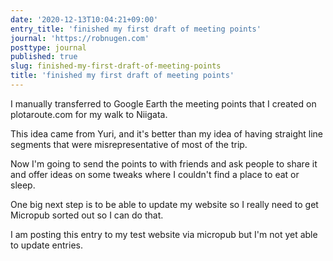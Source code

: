 ```yaml
---
date: '2020-12-13T10:04:21+09:00'
entry_title: 'finished my first draft of meeting points'
journal: 'https://robnugen.com'
posttype: journal
published: true
slug: finished-my-first-draft-of-meeting-points
title: 'finished my first draft of meeting points'
---
```


I manually transferred to Google Earth the meeting points that I created on plotaroute.com for my walk to Niigata.

This idea came from Yuri, and it's better than my idea of having straight line segments that were misrepresentative of most of the trip.

Now I'm going to send the points to with friends and ask people to share it and offer ideas on some tweaks where I couldn't find a place to eat or sleep.

One big next step is to be able to update my website so I really need to get Micropub sorted out so I can do that.

I am posting this entry to my test website via micropub but I'm not yet able to update entries.
